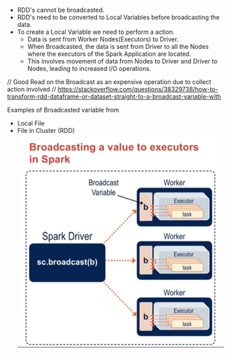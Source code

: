 - RDD's cannot be broadcasted.
- RDD's need to be converted to Local Variables before broadcasting the data.
- To create a Local Variable we need to perform a action.
	- Data is sent from Worker Nodes(Executors) to Driver.
	- When Broadcasted, the data is sent from Driver to all the Nodes where the executors of the Spark Application are located.
	- This involves movement of data from Nodes to Driver and Driver to Nodes, leading to increased I/O operations.

// Good Read on the Broadcast as an expensive operation due to collect action involved
// https://stackoverflow.com/questions/38329738/how-to-transform-rdd-dataframe-or-dataset-straight-to-a-broadcast-variable-with

Examples of Broadcasted variable from
- Local File
- File in Cluster (RDD)
![Broadcast Value](Broadcast_value_to_executors.png)

